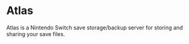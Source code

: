 # Atlas
Atlas is a Nintendo Switch save storage/backup server for storing and sharing your save files.